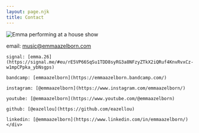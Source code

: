 ```yaml
---
layout: page.njk
title: Contact
---
```


<div class="contact-container">
    <div class="contact-image">
    <img src="/static/images/house-show.jpg" alt="Emma performing at a house show" eleventy:widths="1000">
    </div>
    <div class="contact-details">
    <p>email: <a href="mailto:music@emmaazelborn.com">music@emmaazelborn.com</a></p>

    signal: [emma.26](https://signal.me/#eu/rE5VP66SqSu1TDD8syRG3a8NFzyZTkX2iQRuf4KnvRvxCz-w1mpCPpka_ybNsgps)

    bandcamp: [emmaazelborn](https://emmaazelborn.bandcamp.com/)

    instagram: [@emmaazelborn](https://www.instagram.com/emmaazelborn/)

    youtube: [@emmaazelborn](https://www.youtube.com/@emmaazelborn)

    github: [@eazellou](https://github.com/eazellou)

    linkedin: [@emmaazelborn](https://www.linkedin.com/in/emmaazelborn/)  
    </div>
</div>